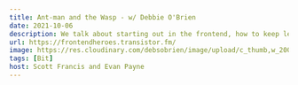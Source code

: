 ```yaml
---
title: Ant-man and the Wasp - w/ Debbie O'Brien
date: 2021-10-06
description: We talk about starting out in the frontend, how to keep learning and growing, even while switching from one paradigm to another to another.  We also talk a fair amount about the concepts behind Bit, getting an understanding of what problems it tries to solve and why.
url: https://frontendheroes.transistor.fm/
image: https://res.cloudinary.com/debsobrien/image/upload/c_thumb,w_200,g_face/v1633720140/debbie.codes/podcasts/frontend-heros_tanpzu
tags: [Bit]
host: Scott Francis and Evan Payne
---
```

